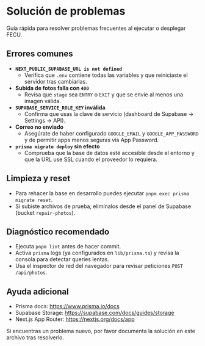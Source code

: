 # Solución de problemas

Guía rápida para resolver problemas frecuentes al ejecutar o desplegar FECU.

## Errores comunes

- **`NEXT_PUBLIC_SUPABASE_URL is not defined`**
  - Verifica que `.env` contiene todas las variables y que reiniciaste el servidor tras cambiarlas.
- **Subida de fotos falla con `400`**
  - Revisa que `stage` sea `ENTRY` o `EXIT` y que se envíe al menos una imagen válida.
- **`SUPABASE_SERVICE_ROLE_KEY` inválida**
  - Confirma que usas la clave de servicio (dashboard de Supabase → Settings → API).
- **Correo no enviado**
  - Asegúrate de haber configurado `GOOGLE_EMAIL` y `GOOGLE_APP_PASSWORD` y de permitir apps menos seguras vía App Password.
- **`prisma migrate deploy` sin efecto**
  - Comprueba que la base de datos esté accesible desde el entorno y que la URL use SSL cuando el proveedor lo requiera.

## Limpieza y reset

- Para rehacer la base en desarrollo puedes ejecutar `pnpm exec prisma migrate reset`.
- Si subiste archivos de prueba, elimínalos desde el panel de Supabase (bucket `repair-photos`).

## Diagnóstico recomendado

- Ejecuta `pnpm lint` antes de hacer commit.
- Activa `prisma` logs (ya configurados en `lib/prisma.ts`) y revisa la consola para detectar queries lentas.
- Usa el inspector de red del navegador para revisar peticiones `POST /api/photos`.

## Ayuda adicional

- Prisma docs: https://www.prisma.io/docs
- Supabase Storage: https://supabase.com/docs/guides/storage
- Next.js App Router: https://nextjs.org/docs/app

Si encuentras un problema nuevo, por favor documenta la solución en este archivo tras resolverlo.
